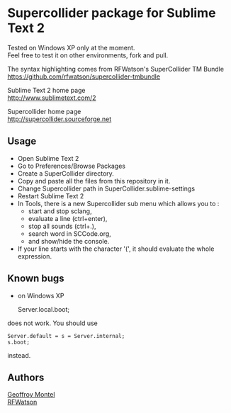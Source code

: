 # Supercollider package for Sublime Text 2

Tested on Windows XP only at the moment.  
Feel free to test it on other environments, fork and pull.  

The syntax highlighting comes from RFWatson's SuperCollider TM Bundle  
https://github.com/rfwatson/supercollider-tmbundle

Sublime Text 2 home page  
http://www.sublimetext.com/2

Supercollider home page  
http://supercollider.sourceforge.net

## Usage
- Open Sublime Text 2  
- Go to Preferences/Browse Packages  
- Create a SuperCollider directory.  
- Copy and paste all the files from this repository in it.  
- Change Supercollider path in SuperCollider.sublime-settings
- Restart Sublime Text 2  
- In Tools, there is a new Supercollider sub menu which allows you to :
  - start and stop sclang, 
  - evaluate a line (ctrl+enter), 
  - stop all sounds (ctrl+.), 
  - search word in SCCode.org,
  - and show/hide the console.  
- If your line starts with the character '(', it should evaluate the whole expression.  

## Known bugs
- on Windows XP

    Server.local.boot;

does not work.
You should use 

    Server.default = s = Server.internal;
    s.boot;

instead.

## Authors
[Geoffroy Montel](http://github.com/geoffroy.montel)  
[RFWatson](https://github.com/rfwatson)